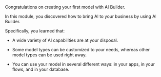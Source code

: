 Congratulations on creating your first model with AI Builder.

In this module, you discovered how to bring AI to your business by using AI Builder.

Specifically, you learned that:

-   A wide variety of AI capabilities are at your disposal.

-   Some model types can be customized to your needs, whereas
    other model types can be used right away.

-   You can use your model in several different ways: in your apps, in
    your flows, and in your database.
